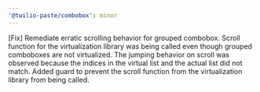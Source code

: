 ```yaml
---
'@twilio-paste/combobox': minor
---
```


[Fix] Remediate erratic scrolling behavior for grouped combobox. Scroll function for the virtualization library was being called even though grouped comboboxes are not virtualized. The jumping behavior on scroll was observed because the indices in the virtual list and the actual list did not match. Added guard to prevent the scroll function from the virtualization library from being called.
